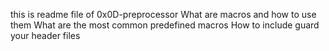 this is readme file of 0x0D-preprocessor
What are macros and how to use them
What are the most common predefined macros
How to include guard your header files
